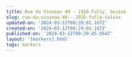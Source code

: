 ```yaml
---
title: Rue du Vinseau 40 - 1926 Fully, Suisse
slug: rue-du-vinseau-40---1926-fully-suisse
updated-on: '2024-03-12T09:29:01.167Z'
created-on: '2024-03-12T09:29:01.167Z'
published-on: '2024-03-12T09:29:45.564Z'
layout: '[markers].html'
tags: markers
---
```



